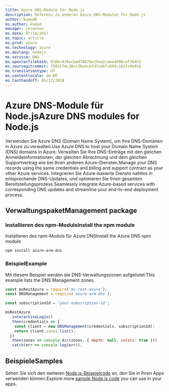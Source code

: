 ```yaml
---
title: Azure DNS-Module für Node.js
description: Referenz zu anderen Azure DNS-Modulen für Node.js
author: KumudD
ms.author: kumud
manager: jeconnoc
ms.date: 07/18/2017
ms.topic: article
ms.prod: azure
ms.technology: azure
ms.devlang: nodejs
ms.service: DNS
ms.openlocfilehash: 610bc878acba978b7be25ea2caee4000cef3b452
ms.sourcegitcommit: 75051fec38cc3be4cb7d7cb6fc695c162fc0e91b
ms.translationtype: HT
ms.contentlocale: de-DE
ms.lasthandoff: 05/17/2018
---
```

# <a name="azure-dns-modules-for-nodejs"></a><span data-ttu-id="df8ce-103">Azure DNS-Module für Node.js</span><span class="sxs-lookup"><span data-stu-id="df8ce-103">Azure DNS modules for Node.js</span></span>

<span data-ttu-id="df8ce-104">Verwenden Sie Azure DNS (Domain Name System), um Ihre DNS-Domänen in Azure zu verwalten.</span><span class="sxs-lookup"><span data-stu-id="df8ce-104">Use Azure DNS to host your Domain Name System (DNS) domains in Azure.</span></span> <span data-ttu-id="df8ce-105">Verwalten Sie Ihre DNS-Einträge mit den gleichen Anmeldeinformationen, der gleichen Abrechnung und dem gleichen Supportvertrag wie bei Ihren anderen Azure-Diensten.</span><span class="sxs-lookup"><span data-stu-id="df8ce-105">Manage your DNS records using the same credentials and billing and support contract as your other Azure services.</span></span> <span data-ttu-id="df8ce-106">Integrieren Sie Azure-basierte Dienste nahtlos in entsprechende DNS-Updates, und optimieren Sie Ihren gesamten Bereitstellungsprozess.</span><span class="sxs-lookup"><span data-stu-id="df8ce-106">Seamlessly integrate Azure-based services with corresponding DNS updates and streamline your end-to-end deployment process.</span></span>

## <a name="management-package"></a><span data-ttu-id="df8ce-107">Verwaltungspaket</span><span class="sxs-lookup"><span data-stu-id="df8ce-107">Management package</span></span>

### <a name="install-the-npm-module"></a><span data-ttu-id="df8ce-108">Installieren des npm-Moduls</span><span class="sxs-lookup"><span data-stu-id="df8ce-108">Install the npm module</span></span>

<span data-ttu-id="df8ce-109">Installieren des npm-Moduls für Azure DNS</span><span class="sxs-lookup"><span data-stu-id="df8ce-109">Install the Azure DNS npm module</span></span>

```bash
npm install azure-arm-dns
```

### <a name="example"></a><span data-ttu-id="df8ce-110">Beispiel</span><span class="sxs-lookup"><span data-stu-id="df8ce-110">Example</span></span>

<span data-ttu-id="df8ce-111">Mit diesem Beispiel werden die DNS-Verwaltungszonen aufgelistet:</span><span class="sxs-lookup"><span data-stu-id="df8ce-111">This example lists the DNS Management zones.</span></span>

```javascript
const msRestAzure = require('ms-rest-azure');
const DNSManagement = require('azure-arm-dns');

const subscriptionId = 'your-subscription-id';

msRestAzure
  .interactiveLogin()
  .then(credentials => {
    const client = new DNSManagement(credentials, subscriptionId);
    return client.zones.list();
  })
  .then(zones => console.dir(zones, { depth: null, colors: true }))
  .catch(err => console.log(err));
```

## <a name="samples"></a><span data-ttu-id="df8ce-112">Beispiele</span><span class="sxs-lookup"><span data-stu-id="df8ce-112">Samples</span></span>

<span data-ttu-id="df8ce-113">Sehen Sie sich den weiteren [Node.js-Beispielcode](https://azure.microsoft.com/resources/samples/?platform=nodejs) an, den Sie in Ihren Apps verwenden können.</span><span class="sxs-lookup"><span data-stu-id="df8ce-113">Explore more [sample Node.js code](https://azure.microsoft.com/resources/samples/?platform=nodejs) you can use in your apps.</span></span>
